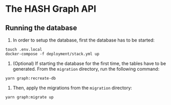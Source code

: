 # The HASH Graph API

## Running the database

1.  In order to setup the database, first the database has to be started:

```shell
touch .env.local
docker-compose -f deployment/stack.yml up
```

1.  (Optional) If starting the database for the first time, the tables have to be generated. From the `migration` directory, run the following command:

```shell
yarn graph:recreate-db
```

1.  Then, apply the migrations from the `migration` directory:

```shell
yarn graph:migrate up
```
